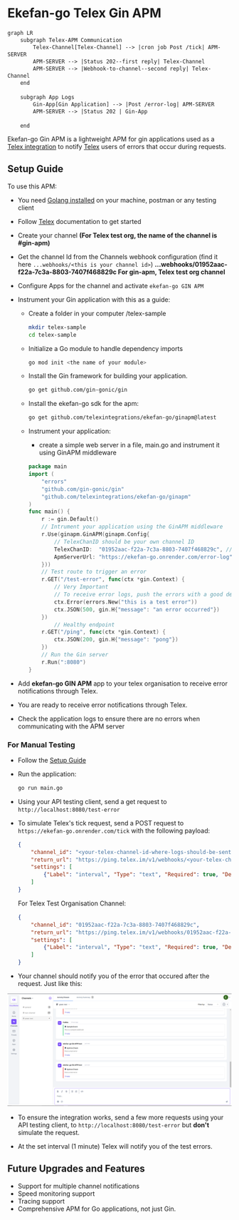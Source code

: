 # Ekefan-go Telex Gin APM

```mermaid
graph LR
    subgraph Telex-APM Communication
        Telex-Channel[Telex-Channel] --> |cron job Post /tick| APM-SERVER
        APM-SERVER --> |Status 202--first reply| Telex-Channel
        APM-SERVER --> |Webhook-to-channel--second reply| Telex-Channel
    end

    subgraph App Logs
        Gin-App[Gin Application] --> |Post /error-log| APM-SERVER
        APM-SERVER --> |Status 202 | Gin-App

    end
```

Ekefan-go Gin APM is a lightweight APM for gin applications used as a [Telex integration](https://docs.telex.im/docs/Integrations/intro) to notify [Telex](https://docs.telex.im/docs/intro) users of errors that occur during requests.

## Setup Guide

To use this APM:

- You need [Golang installed](https://go.dev/doc/install) on your machine, postman or any  testing client
- Follow [Telex](https://docs.telex.im/docs/intro) documentation to get started
- Create your channel **(For Telex test org, the name of the channel is #gin-apm)**
- Get the channel Id from the Channels webhook configuration (find it here `...webhooks/<this is your channel id>`) **...webhooks/01952aac-f22a-7c3a-8803-7407f468829c For gin-apm, Telex test org channel**
- Configure Apps for the channel and activate `ekefan-go GIN APM`
- Instrument your Gin application with this as a guide:
  - Create a folder in your computer /telex-sample

    ```bash
    mkdir telex-sample
    cd telex-sample 
    ```

  - Initialize a Go module to handle dependency imports

    ```bash
    go mod init <the name of your module>
    ```

  - Install the Gin framework for building your application.

    ```bash
    go get github.com/gin-gonic/gin
    ```

  - Install the ekefan-go sdk for the apm:

    ```bash
    go get github.com/telexintegrations/ekefan-go/ginapm@latest
    ```

  - Instrument your application:
    - create a simple web server in a file, main.go and instrument it using GinAPM middleware

    ```go
    package main
    import (
        "errors"
        "github.com/gin-gonic/gin"
        "github.com/telexintegrations/ekefan-go/ginapm"
    )
    func main() {
        r := gin.Default()
        // Intrument your application using the GinAPM middleware
        r.Use(ginapm.GinAPM(ginapm.Config{
            // TelexChanID should be your own channel ID
            TelexChanID:  "01952aac-f22a-7c3a-8803-7407f468829c", // Example:for Telex test org channel.
            ApmServerUrl: "https://ekefan-go.onrender.com/error-log", // You can pass this through Environment Variables
        }))
        // Test route to trigger an error
        r.GET("/test-error", func(ctx *gin.Context) {
            // Very Important
            // To receive error logs, push the errors with a good description to the Gin context
            ctx.Error(errors.New("this is a test error"))
            ctx.JSON(500, gin.H{"message": "an error occurred"})
        })
            // Healthy endpoint
        r.GET("/ping", func(ctx *gin.Context) {
            ctx.JSON(200, gin.H{"message": "pong"})
        })
        // Run the Gin server
        r.Run(":8080")
    }
    ```

- Add **ekefan-go GIN APM** app to your telex organisation to receive error notifications through Telex.
- You are ready to receive error notifications through Telex.
- Check the application logs to ensure there are no errors when communicating with the APM server

### For Manual Testing

- Follow the [Setup Guide](#setup-guide)
- Run the application:

  ```bash
  go run main.go
  ```

- Using your API testing client, send a get request to `http://localhost:8080/test-error`
- To simulate Telex's tick request, send a POST request to `https://ekefan-go.onrender.com/tick` with the following payload:

    ```json
   {
        "channel_id": "<your-telex-channel-id-where-logs-should-be-sent-to>",
        "return_url": "https://ping.telex.im/v1/webhooks/<your-telex-channel-id-where-logs-should-be-sent-to>",
        "settings": [
            {"Label": "interval", "Type": "text", "Required": true, "Default": "* * * * *"}
        ]
    }
    ```

    For Telex Test Organisation Channel:

    ```json
    {
        "channel_id": "01952aac-f22a-7c3a-8803-7407f468829c",
        "return_url": "https://ping.telex.im/v1/webhooks/01952aac-f22a-7c3a-8803-7407f468829c",
        "settings": [
            {"Label": "interval", "Type": "text", "Required": true, "Default": "* * * * *"}
        ]
    }
    ```

- Your channel should notify you of the error that occured after the request. Just like this:

![alt text](<Screenshot (12).png>)

- To ensure the integration works, send a few more requests using your API testing client, to `http://localhost:8080/test-error` but **don't** simulate the request.

- At the set interval (1 minute) Telex will notify you of the test errors.

## Future Upgrades and Features

- Support for multiple channel notifications
- Speed monitoring support
- Tracing support
- Comprehensive APM for Go applications, not just Gin.
